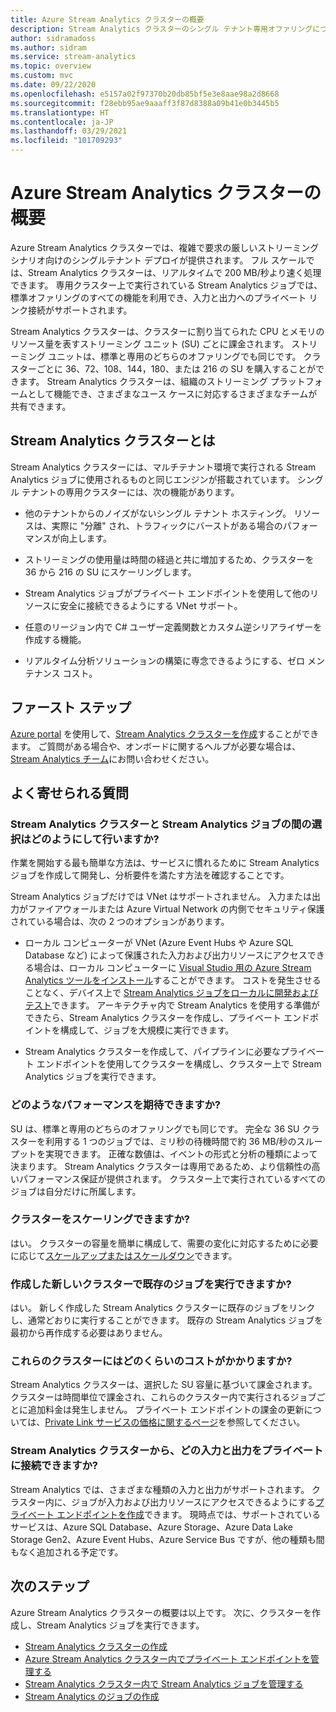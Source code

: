 ```yaml
---
title: Azure Stream Analytics クラスターの概要
description: Stream Analytics クラスターのシングル テナント専用オファリングについて説明します。
author: sidramadoss
ms.author: sidram
ms.service: stream-analytics
ms.topic: overview
ms.custom: mvc
ms.date: 09/22/2020
ms.openlocfilehash: e5157a02f97370b20db85bf5e3e8aae98a2d8668
ms.sourcegitcommit: f28ebb95ae9aaaff3f87d8388a09b41e0b3445b5
ms.translationtype: HT
ms.contentlocale: ja-JP
ms.lasthandoff: 03/29/2021
ms.locfileid: "101709293"
---
```

# <a name="overview-of-azure-stream-analytics-cluster"></a>Azure Stream Analytics クラスターの概要

Azure Stream Analytics クラスターでは、複雑で要求の厳しいストリーミング シナリオ向けのシングルテナント デプロイが提供されます。 フル スケールでは、Stream Analytics クラスターは、リアルタイムで 200 MB/秒より速く処理できます。 専用クラスター上で実行されている Stream Analytics ジョブでは、標準オファリングのすべての機能を利用でき、入力と出力へのプライベート リンク接続がサポートされます。

Stream Analytics クラスターは、クラスターに割り当てられた CPU とメモリのリソース量を表すストリーミング ユニット (SU) ごとに課金されます。 ストリーミング ユニットは、標準と専用のどちらのオファリングでも同じです。 クラスターごとに 36、72、108、144，180、または 216 の SU を購入することができます。 Stream Analytics クラスターは、組織のストリーミング プラットフォームとして機能でき、さまざまなユース ケースに対応するさまざまなチームが共有できます。

## <a name="what-are-stream-analytics-clusters"></a>Stream Analytics クラスターとは

Stream Analytics クラスターには、マルチテナント環境で実行される Stream Analytics ジョブに使用されるものと同じエンジンが搭載されています。 シングル テナントの専用クラスターには、次の機能があります。

* 他のテナントからのノイズがないシングル テナント ホスティング。 リソースは、実際に "分離" され、トラフィックにバーストがある場合のパフォーマンスが向上します。

* ストリーミングの使用量は時間の経過と共に増加するため、クラスターを 36 から 216 の SU にスケーリングします。

* Stream Analytics ジョブがプライベート エンドポイントを使用して他のリソースに安全に接続できるようにする VNet サポート。

* 任意のリージョン内で C# ユーザー定義関数とカスタム逆シリアライザーを作成する機能。

* リアルタイム分析ソリューションの構築に専念できるようにする、ゼロ メンテナンス コスト。

## <a name="how-to-get-started"></a>ファースト ステップ

[Azure portal](https://aka.ms/asaclustercreateportal) を使用して、[Stream Analytics クラスターを作成](create-cluster.md)することができます。 ご質問がある場合や、オンボードに関するヘルプが必要な場合は、[Stream Analytics チーム](mailto:askasa@microsoft.com)にお問い合わせください。

## <a name="frequently-asked-questions"></a>よく寄せられる質問

### <a name="how-do-i-choose-between-a-stream-analytics-cluster-and-a-stream-analytics-job"></a>Stream Analytics クラスターと Stream Analytics ジョブの間の選択はどのようにして行いますか?

作業を開始する最も簡単な方法は、サービスに慣れるために Stream Analytics ジョブを作成して開発し、分析要件を満たす方法を確認することです。

Stream Analytics ジョブだけでは VNet はサポートされません。 入力または出力がファイアウォールまたは Azure Virtual Network の内側でセキュリティ保護されている場合は、次の 2 つのオプションがあります。

* ローカル コンピューターが VNet (Azure Event Hubs や Azure SQL Database など) によって保護された入力および出力リソースにアクセスできる場合は、ローカル コンピューターに [Visual Studio 用の Azure Stream Analytics ツールをインストール](stream-analytics-tools-for-visual-studio-install.md)することができます。 コストを発生させることなく、デバイス上で [Stream Analytics ジョブをローカルに開発およびテスト](stream-analytics-live-data-local-testing.md)できます。 アーキテクチャ内で Stream Analytics を使用する準備ができたら、Stream Analytics クラスターを作成し、プライベート エンドポイントを構成して、ジョブを大規模に実行できます。

* Stream Analytics クラスターを作成して、パイプラインに必要なプライベート エンドポイントを使用してクラスターを構成し、クラスター上で Stream Analytics ジョブを実行できます。

### <a name="what-performance-can-i-expect"></a>どのようなパフォーマンスを期待できますか?

SU は、標準と専用のどちらのオファリングでも同じです。 完全な 36 SU クラスターを利用する 1 つのジョブでは、ミリ秒の待機時間で約 36 MB/秒のスループットを実現できます。 正確な数値は、イベントの形式と分析の種類によって決まります。 Stream Analytics クラスターは専用であるため、より信頼性の高いパフォーマンス保証が提供されます。 クラスター上で実行されているすべてのジョブは自分だけに所属します。

### <a name="can-i-scale-my-cluster"></a>クラスターをスケーリングできますか?

はい。 クラスターの容量を簡単に構成して、需要の変化に対応するために必要に応じて[スケールアップまたはスケールダウン](scale-cluster.md)できます。

### <a name="can-i-run-my-existing-jobs-on-these-new-clusters-ive-created"></a>作成した新しいクラスターで既存のジョブを実行できますか?

はい。 新しく作成した Stream Analytics クラスターに既存のジョブをリンクし、通常どおりに実行することができます。 既存の Stream Analytics ジョブを最初から再作成する必要はありません。

### <a name="how-much-will-these-clusters-cost-me"></a>これらのクラスターにはどのくらいのコストがかかりますか?

Stream Analytics クラスターは、選択した SU 容量に基づいて課金されます。 クラスターは時間単位で課金され、これらのクラスター内で実行されるジョブごとに追加料金は発生しません。 プライベート エンドポイントの課金の更新については、[Private Link サービスの価格に関するページ](https://azure.microsoft.com/pricing/details/private-link/)を参照してください。

### <a name="which-inputs-and-outputs-can-i-privately-connect-to-from-my-stream-analytics-cluster"></a>Stream Analytics クラスターから、どの入力と出力をプライベートに接続できますか?

Stream Analytics では、さまざまな種類の入力と出力がサポートされます。 クラスター内に、ジョブが入力および出力リソースにアクセスできるようにする[プライベート エンドポイントを作成](private-endpoints.md)できます。 現時点では、サポートされているサービスは、Azure SQL Database、Azure Storage、Azure Data Lake Storage Gen2、Azure Event Hubs、Azure Service Bus ですが、他の種類も間もなく追加される予定です。 

## <a name="next-steps"></a>次のステップ

Azure Stream Analytics クラスターの概要は以上です。 次に、クラスターを作成し、Stream Analytics ジョブを実行できます。 

* [Stream Analytics クラスターの作成](create-cluster.md)
* [Azure Stream Analytics クラスター内でプライベート エンドポイントを管理する](private-endpoints.md)
* [Stream Analytics クラスター内で Stream Analytics ジョブを管理する](manage-jobs-cluster.md)
* [Stream Analytics のジョブの作成](stream-analytics-quick-create-portal.md)
